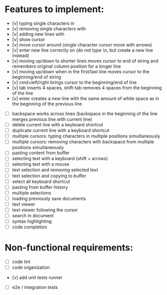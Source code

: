 # Features to implement:
- [v] typing single characters in
- [v] removing single characters with <Backspace>
- [v] adding new lines with <Enter>
- [v] show cursor
- [v] move cursor around (single character cursor move with arrows)
- [v] enter new line correctly on <enter> (do not type \n, but create a new line instead)
- [v] moving up/down to shorter lines moves cursor to end of string and remembers original column position for a longer line
- [v] moving up/down when in the first/last line moves cursor to the beginning/end of string
- [v] cmd+left/right brings cursor to the beginning/end of line
- [v] tab inserts 4 spaces, shift-tab removes 4 spaces from the beginning of the line
- [v] enter creates a new line with the same amount of white space as in the beginning of the previous line
- [ ] backspace works across lines (backspace in the beginning of the line merges previous line with current line)
- [ ] delete current line with a keyboard shortcut
- [ ] duplicate current line with a keyboard shortcut
- [ ] multiple cursors: typing characters in multiple positions simultaneously
- [ ] multiple cursors: removing characters with backspace from multiple positions simultaneously
- [ ] pasting content from buffer
- [ ] selecting text with a keyboard (shift + arrows)
- [ ] selecting text with a mouse
- [ ] text selection and removing selected text
- [ ] text selection and copying to buffer
- [ ] select all keyboard shortcut  
- [ ] pasting from buffer history
- [ ] multiple selections
- [ ] loading previously save documents
- [ ] text viewer
- [ ] text viewer following the cursor
- [ ] search in document
- [ ] syntax highlighting
- [ ] code completion

# Non-functional requirements:
- [ ] code lint
- [ ] code organization
- [v] add unit tests runner
- [ ] e2e / integration tests